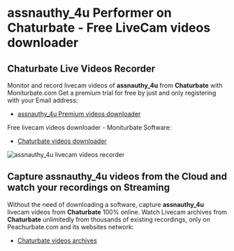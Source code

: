 # assnauthy_4u Performer on Chaturbate - Free LiveCam videos downloader

## Chaturbate Live Videos Recorder

Monitor and record livecam videos of **assnauthy_4u** from **Chaturbate** with Moniturbate.com
Get a premium trial for free by just and only registering with your Email address:
* [assnauthy_4u Premium videos downloader](https://moniturbate.com/request-demo-licence-key.html)

Free livecam videos downloader - Moniturbate Software:
* [Chaturbate videos downloader](https://moniturbate.com/moniturbate-download-software.html)

![assnauthy_4u livecam videos recorder](https://peachurnet.com/templates/moniturbate-software.png)


## Capture assnauthy_4u videos from the Cloud and watch your recordings on Streaming

Without the need of downloading a software, capture **assnauthy_4u** livecam videos from **Chaturbate** 100% online.
Watch Livecam archives from **Chaturbate** unlimitedly from thousands of existing recordings, only on Peachurbate.com and its websites network:
* [Chaturbate videos archives](https://peachurnet.com/)